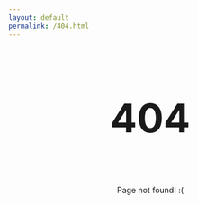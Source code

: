 ```yaml
---
layout: default
permalink: /404.html
---
```


<h1 style="font-size:5em;text-align:center;">404</h1>
<br>
<p style="text-align:center;">Page not found! :(</p>